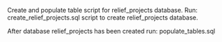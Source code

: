 Create and populate table script for relief_projects database.
Run: create_relief_projects.sql script to create  relief_projects database.


After database relief_projects has been created run: 
populate_tables.sql
